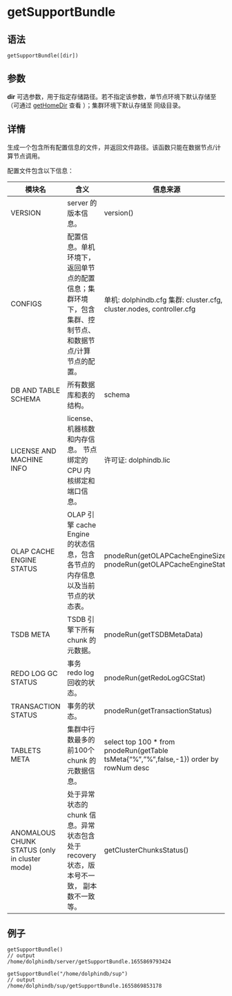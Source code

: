# getSupportBundle

## 语法

`getSupportBundle([dir])`

## 参数

**dir** 可选参数，用于指定存储路径。若不指定该参数，单节点环境下默认存储至 <HomeDir>（可通过 [getHomeDir](getHomeDir.html) 查看
<HomeDir>）；集群环境下默认存储至 <HomeDir> 同级目录。

## 详情

生成一个包含所有配置信息的文件，并返回文件路径。该函数只能在数据节点/计算节点调用。

配置文件包含以下信息：

| 模块名 | 含义 | 信息来源 |
| --- | --- | --- |
| VERSION | server 的版本信息。 | version() |
| CONFIGS | 配置信息。单机环境下，返回单节点的配置信息；集群环境下，包含集群、控制节点、 和数据节点/计算节点的配置。 | 单机: dolphindb.cfg 集群: cluster.cfg, cluster.nodes, controller.cfg |
| DB AND TABLE SCHEMA | 所有数据库和表的结构。 | schema |
| LICENSE AND MACHINE INFO | license、机器核数和内存信息。 节点绑定的 CPU 内核绑定和端口信息。 | 许可证: dolphindb.lic |
| OLAP CACHE ENGINE STATUS | OLAP 引擎 cache Engine 的状态信息，包含各节点的内存信息以及当前节点的状态表。 | pnodeRun(getOLAPCacheEngineSize) pnodeRun(getOLAPCacheEngineStat) |
| TSDB META | TSDB 引擎下所有 chunk 的元数据。 | pnodeRun(getTSDBMetaData) |
| REDO LOG GC STATUS | 事务 redo log 回收的状态。 | pnodeRun(getRedoLogGCStat) |
| TRANSACTION STATUS | 事务的状态。 | pnodeRun(getTransactionStatus) |
| TABLETS META | 集群中行数最多的前100个 chunk 的元数据信息。 | select top 100 \* from pnodeRun(getTable tsMeta{“%”,”%”,false,-1}) order by rowNum desc |
| ANOMALOUS CHUNK STATUS (only in cluster mode) | 处于异常状态的 chunk 信息。异常状态包含处于 recovery 状态，版本号不一致， 副本数不一致等。 | getClusterChunksStatus() |

## 例子

```
getSupportBundle()
// output
/home/dolphindb/server/getSupportBundle.1655869793424

getSupportBundle("/home/dolphindb/sup")
// output
/home/dolphindb/sup/getSupportBundle.1655869853178
```

